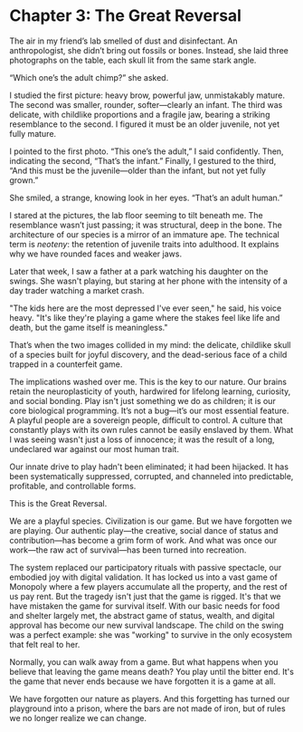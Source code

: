 # Chapter 3: The Great Reversal

The air in my friend’s lab smelled of dust and disinfectant. An anthropologist, she didn’t bring out fossils or bones. Instead, she laid three photographs on the table, each skull lit from the same stark angle.

“Which one’s the adult chimp?” she asked.

I studied the first picture: heavy brow, powerful jaw, unmistakably mature. The second was smaller, rounder, softer—clearly an infant. The third was delicate, with childlike proportions and a fragile jaw, bearing a striking resemblance to the second. I figured it must be an older juvenile, not yet fully mature.

I pointed to the first photo. “This one’s the adult,” I said confidently. Then, indicating the second, “That’s the infant.” Finally, I gestured to the third, “And this must be the juvenile—older than the infant, but not yet fully grown.”

She smiled, a strange, knowing look in her eyes. “That’s an adult human.”

I stared at the pictures, the lab floor seeming to tilt beneath me. The resemblance wasn’t just passing; it was structural, deep in the bone. The architecture of our species is a mirror of an immature ape. The technical term is *neoteny*: the retention of juvenile traits into adulthood. It explains why we have rounded faces and weaker jaws.

Later that week, I saw a father at a park watching his daughter on the swings. She wasn't playing, but staring at her phone with the intensity of a day trader watching a market crash.

"The kids here are the most depressed I've ever seen," he said, his voice heavy. "It's like they're playing a game where the stakes feel like life and death, but the game itself is meaningless."

That’s when the two images collided in my mind: the delicate, childlike skull of a species built for joyful discovery, and the dead-serious face of a child trapped in a counterfeit game.

The implications washed over me. This is the key to our nature. Our brains retain the neuroplasticity of youth, hardwired for lifelong learning, curiosity, and social bonding. Play isn't just something we do as children; it is our core biological programming. It’s not a bug—it’s our most essential feature. A playful people are a sovereign people, difficult to control. A culture that constantly plays with its own rules cannot be easily enslaved by them. What I was seeing wasn't just a loss of innocence; it was the result of a long, undeclared war against our most human trait.

Our innate drive to play hadn't been eliminated; it had been hijacked. It has been systematically suppressed, corrupted, and channeled into predictable, profitable, and controllable forms.

This is the Great Reversal.

We are a playful species. Civilization is our game. But we have forgotten we are playing. Our authentic play—the creative, social dance of status and contribution—has become a grim form of work. And what was once our work—the raw act of survival—has been turned into recreation.

The system replaced our participatory rituals with passive spectacle, our embodied joy with digital validation. It has locked us into a vast game of Monopoly where a few players accumulate all the property, and the rest of us pay rent. But the tragedy isn't just that the game is rigged. It's that we have mistaken the game for survival itself. With our basic needs for food and shelter largely met, the abstract game of status, wealth, and digital approval has become our new survival landscape. The child on the swing was a perfect example: she was "working" to survive in the only ecosystem that felt real to her.

Normally, you can walk away from a game. But what happens when you believe that leaving the game means death? You play until the bitter end. It's the game that never ends because we have forgotten it is a game at all.

We have forgotten our nature as players. And this forgetting has turned our playground into a prison, where the bars are not made of iron, but of rules we no longer realize we can change.